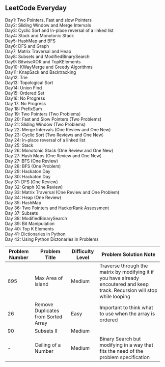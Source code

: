 ## LeetCode Everyday

Day1: Two Pointers, Fast and slow Pointers<br/>
Day2: Sliding Window and Merge Intervals<br/>
Day3: Cyclic Sort and In-place reversal of a linked list<br/>
Day4: Stack and Monotonic Stack<br/>
Day5: HashMap and BFS<br/>
Day6: DFS and Graph<br/>
Day7: Matrix Traversal and Heap <br/>
Day8: Subsets and ModifiedBinarySearch<br/>
Day9: BitwiseXOR and TopKElements <br/>
Day10: KWayMerge and Greedy Algorithms <br/>
Day11: KnapSack and Backtracking <br/>
Day12: Trie<br/>
Day13: Topological Sort <br/>
Day14: Union Find <br/>
Day15: Ordered Set <br/>
Day16: No Progress <br/>
Day 17: No Progress <br/>
Day 18: PrefixSum <br/>
Day 19: Two Pointers (Two Problems) <br/>
Day 20: Fast and Slow Pointers (Two Problems) <br/>
Day 21: Sliding Window (Two Problems) <br/>
Day 22: Merge Intervals (One Review and One New) <br/>
Day 23: Cyclic Sort (Two Reviews and One New) <br/>
Day 24: In-place reversal of a linked list <br/>
Day 25: Stack <br/>
Day 26: Monotonic Stack (One Review and One New) <br/>
Day 27: Hash Maps (One Review and One New) <br/>
Day 27: BFS (One Review)<br/>
Day 28: BFS (One Problem)<br/>
Day 29: Hackaton Day <br/>
Day 30: Hackaton Day <br/>
Day 31: DFS (One Review)<br/>
Day 32: Graph (One Review) <br/>
Day 33: Matrix Traversal (One Review and One Problem) <br/>
Day 34: Heap (One Review)<br/>
Day 35: HashMap <br/>
Day 36: Two Pointers and HackerRank Assessment <br/>
Day 37: Subsets <br/>
Day 38: ModifiedBinarySearch <br/>
Day 39: Bit Manipulation <br/>
Day 40: Top K Elements <br/>
Day 41: Dictionaries in Python <br/>
Day 42: Using Python Dictonaries in Problems <br/>

| Problem Number | Problem Title                      | Difficulty Level | Problem Solution Note                    |
| -------------- | ---------------------------------- | ---------------- | ---------------------------------------- |
| 695              | Max Area of Island               | Medium            | Traverse through the matrix by modifying it if you have already encoutered and keep track. Recursion will stop while looping       |
| 26              | Remove Duplicates from Sorted Array               | Easy            | Important to think what to use when the array is ordered      |
| 90              | Subsets II              | Medium            |       |
| -              | Ceiling of a Number             | Medium            |  Binary Search but modifying in a way that fits the need of the problem specification     |




